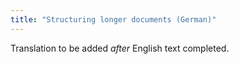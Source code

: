 ```yaml
---
title: "Structuring longer documents (German)"
---
```

Translation to be added _after_ English text completed.
